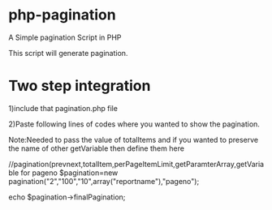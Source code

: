 php-pagination
==============

A Simple pagination Script in PHP


This script will generate pagination.

Two step integration
========================
1)include that pagination.php file

2)Paste following lines of codes where you wanted to show the pagination.

Note:Needed to pass the value of totalItems and if you wanted to preserve the name of other getVariable then define them here

//pagination(prevnext,totalItem,perPageItemLimit,getParamterArray,getVariable for pageno
$pagination=new pagination("2","100","10",array("reportname"),"pageno");

echo $pagination->finalPagination;


